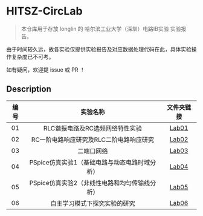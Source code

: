 # HITSZ-CircLab

> 本仓库用于存放 longlin 的 哈尔滨工业大学（深圳）电路IB实验 实验报告。

由于时间较久远，故各实验仅提供实验报告及对应数据处理代码在此，具体实验操作复杂度已不可考。

如有疑问，欢迎提 issue 或 PR ！

## Description

| 编号 | 实验名称 | 文件夹链接 |
| :-------: | :----------: | :-------: |
| 01 | RLC谐振电路及RC选频网络特性实验 | [Lab01](https://github.com/longlin10086/HITSZ-CircLab/tree/main/Lab01) |
| 02 | RC一阶电路响应研究及RLC二阶电路响应研究 | [Lab02](https://github.com/longlin10086/HITSZ-CircLab/tree/main/Lab02) |
| 03 | 二端口网络 | [Lab03](https://github.com/longlin10086/HITSZ-CircLab/tree/main/Lab03) |
| 04 | PSpice仿真实验1（基础电路与动态电路时域分析） | [Lab04](https://github.com/longlin10086/HITSZ-CircLab/tree/main/Lab04) |
| 05 | PSpice仿真实验2（非线性电路和均匀传输线分析） | [Lab05](https://github.com/longlin10086/HITSZ-CircLab/tree/main/Lab05) |
| 06 | 自主学习模式下探究实验的研究 | [Lab06](https://github.com/longlin10086/HITSZ-CircLab/tree/main/Lab06) |


